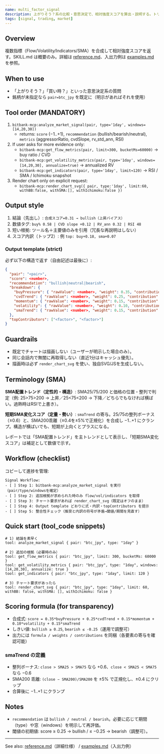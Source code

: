 ```yaml
---
name: multi_factor_signal
description: 上がりそう？系の比較・意思決定で、相対強度スコアを算出・説明する。トリガー: 銘柄の強弱や「上がりそう？」に言及がある時。
tags: [signal, trading, market]
---
```


## Overview
複数指標（Flow/Volatility/Indicators/SMA）を合成して相対強度スコアを返す。SKILL.md は概要のみ。詳細は [reference.md](reference.md)、入出力例は [examples.md](examples.md) を参照。

## When to use
- 「上がりそう？」「買い時？」といった意思決定系の質問
- 銘柄が未指定なら `pair=btc_jpy` を既定に（明示があればそれを使用）

## Tool order (MANDATORY)
1. `bitbank-mcp:analyze_market_signal(pair, type='1day', windows=[14,20,30])`
   - returns: `score` (−1..+1), `recommendation` (bullish/bearish/neutral), `metrics` (aggressorRatio, cvdSlope, rv_std_ann, RSI)
2. If user asks for more evidence only:
   - `bitbank-mcp:get_flow_metrics(pair, limit≈300, bucketMs=60000)` → buy ratio / CVD
   - `bitbank-mcp:get_volatility_metrics(pair, type='1day', windows=[14,20,30], annualize=true)` → annualized RV
   - `bitbank-mcp:get_indicators(pair, type='1day', limit≈120)` → RSI / SMA / Ichimoku snapshot
3. Render chart only on explicit request:
   - `bitbank-mcp:render_chart_svg({ pair, type:'1day', limit:60, withBB:false, withSMA:[], withIchimoku:false })`

## Output style
1) 結論（先出し）: `合成スコア=0.31 → bullish（上昇バイアス）`
2) 数値タグ: `buy% 0.58 | CVD slope +0.12 | RV_ann 0.32 | RSI 48`
3) 短い根拠: ツール名＋主要値のみを引用（冗長な再説明はしない）
4) スコア内訳（トップ2）: 例 `top: buy+0.18, sma+0.07`

### Output template (strict)
必ず以下の構造で返す（自由記述は最後に）:

```json
{
  "pair": "<pair>",
  "score": <number>,
  "recommendation": "bullish|neutral|bearish",
  "breakdown": {
    "buyPressure": { "rawValue": <number>, "weight": 0.35, "contribution": <number>, "interpretation": "weak|moderate|strong|neutral" },
    "cvdTrend": { "rawValue": <number>, "weight": 0.25, "contribution": <number>, "interpretation": "weak|moderate|strong|neutral" },
    "momentum": { "rawValue": <number>, "weight": 0.15, "contribution": <number>, "interpretation": "weak|moderate|strong|neutral" },
    "volatility": { "rawValue": <number>, "weight": 0.10, "contribution": <number>, "interpretation": "weak|moderate|strong|neutral" },
    "smaTrend": { "rawValue": <number>, "weight": 0.15, "contribution": <number>, "interpretation": "weak|moderate|strong|neutral" }
  },
  "topContributors": ["<factor>", "<factor>"]
}
```

## Guardrails
- 既定でチャートは描画しない（ユーザーが明示した場合のみ）。
- 同じ会話内で無闇に再取得しない（直近1分はキャッシュ優先）。
- 描画時は必ず `render_chart_svg` を使い、独自SVG/JSを生成しない。

## Terminology (SMA)
**SMA配置トレンド（定性的・構造）**: SMA25/75/200 と価格の位置・整列で判定（例: 25>75>200 → 上昇／25<75<200 → 下降／どちらでもなければ横ばい。過熱時はRSIで上書き）。

**短期SMA変化スコア（定量・勢い）**: `smaTrend` の寄与。25/75の整列ボーナス（±0.6）と、SMA200乖離（±0.4を±5%で正規化）を合成し −1..+1 にクランプ。構造が横ばいでも、短期が上向くとプラスになる。

レポートでは「SMA配置トレンド」を主トレンドとして表示し、「短期SMA変化スコア」は補足として数値で示す。

## Workflow (checklist)
コピーして進捗を管理:

```
Signal Workflow:
- [ ] Step 1: bitbank-mcp:analyze_market_signal を実行（pair/type/windowsを確定）
- [ ] Step 2: 追加根拠が求められた時のみ flow/vol/indicators を取得
- [ ] Step 3: チャート要求があれば render_chart_svg（既定はオフのまま）
- [ ] Step 4: Output template どおりに式・内訳・topContributors を提示
- [ ] Step 5: 整合性チェック（推奨と内訳の符号が矛盾→閾値/期間を見直す）
```

## Quick start (tool_code snippets)
```
# 1) 結論を素早く
tool: analyze_market_signal { pair: "btc_jpy", type: "1day" }

# 2) 追加の根拠（必要時のみ）
tool: get_flow_metrics { pair: "btc_jpy", limit: 300, bucketMs: 60000 }
tool: get_volatility_metrics { pair: "btc_jpy", type: "1day", windows: [14,20,30], annualize: true }
tool: get_indicators { pair: "btc_jpy", type: "1day", limit: 120 }

# 3) チャート要求があったら
tool: render_chart_svg { pair: "btc_jpy", type: "1day", limit: 60, withBB: false, withSMA: [], withIchimoku: false }
```

## Scoring formula (for transparency)

- 合成式: `score = 0.35*buyPressure + 0.25*cvdTrend + 0.15*momentum + 0.10*volatility + 0.15*smaTrend`
- しきい値: `bullish ≥ 0.25`, `bearish ≤ -0.25`（運用で調整可）
- 出力には `formula / weights / contributions` を同梱（各要素の寄与を確認可能）

### smaTrend の定義
- 整列ボーナス: `close > SMA25 > SMA75` なら +0.6、`close < SMA25 < SMA75` なら −0.6
- SMA200 乖離: `(close − SMA200)/SMA200` を ±5% で正規化し、±0.4 にクリップ
- 合算後に −1..+1 にクランプ

## Notes
- `recommendation` は `bullish / neutral / bearish`。必要に応じて期間（type）や窓（windows）を明示して再評価。
- 閾値の初期値: score ≥ 0.25 → bullish / ≤ −0.25 → bearish（調整可）。

---

See also: [reference.md](reference.md)（詳細仕様） / [examples.md](examples.md)（入出力例）


